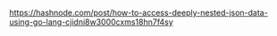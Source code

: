 https://hashnode.com/post/how-to-access-deeply-nested-json-data-using-go-lang-cjidni8w3000cxms18hn7f4sy